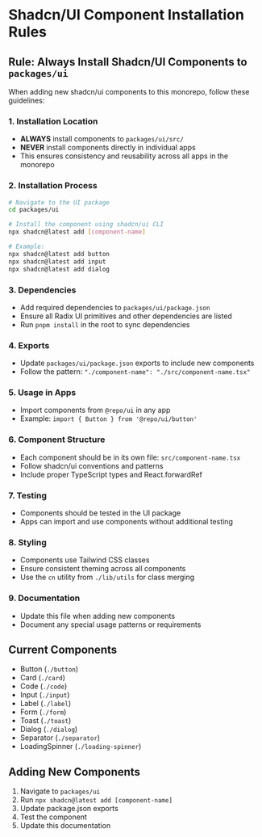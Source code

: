 # Shadcn/UI Component Installation Rules

## Rule: Always Install Shadcn/UI Components to `packages/ui`

When adding new shadcn/ui components to this monorepo, follow these guidelines:

### 1. Installation Location
- **ALWAYS** install components to `packages/ui/src/`
- **NEVER** install components directly in individual apps
- This ensures consistency and reusability across all apps in the monorepo

### 2. Installation Process
```bash
# Navigate to the UI package
cd packages/ui

# Install the component using shadcn/ui CLI
npx shadcn@latest add [component-name]

# Example:
npx shadcn@latest add button
npx shadcn@latest add input
npx shadcn@latest add dialog
```

### 3. Dependencies
- Add required dependencies to `packages/ui/package.json`
- Ensure all Radix UI primitives and other dependencies are listed
- Run `pnpm install` in the root to sync dependencies

### 4. Exports
- Update `packages/ui/package.json` exports to include new components
- Follow the pattern: `"./component-name": "./src/component-name.tsx"`

### 5. Usage in Apps
- Import components from `@repo/ui` in any app
- Example: `import { Button } from '@repo/ui/button'`

### 6. Component Structure
- Each component should be in its own file: `src/component-name.tsx`
- Follow shadcn/ui conventions and patterns
- Include proper TypeScript types and React.forwardRef

### 7. Testing
- Components should be tested in the UI package
- Apps can import and use components without additional testing

### 8. Styling
- Components use Tailwind CSS classes
- Ensure consistent theming across all components
- Use the `cn` utility from `./lib/utils` for class merging

### 9. Documentation
- Update this file when adding new components
- Document any special usage patterns or requirements

## Current Components
- Button (`./button`)
- Card (`./card`) 
- Code (`./code`)
- Input (`./input`)
- Label (`./label`)
- Form (`./form`)
- Toast (`./toast`)
- Dialog (`./dialog`)
- Separator (`./separator`)
- LoadingSpinner (`./loading-spinner`)

## Adding New Components
1. Navigate to `packages/ui`
2. Run `npx shadcn@latest add [component-name]`
3. Update package.json exports
4. Test the component
5. Update this documentation 
